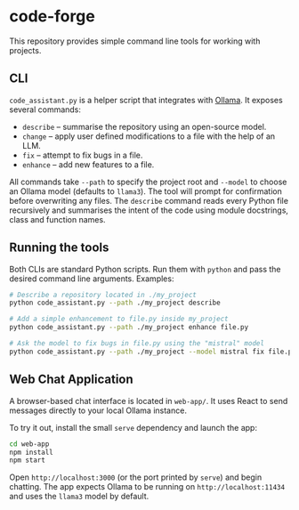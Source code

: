 # code-forge

This repository provides simple command line tools for working with projects.

## CLI

`code_assistant.py` is a helper script that integrates with [Ollama](https://ollama.com/).
It exposes several commands:

- `describe` – summarise the repository using an open-source model.
- `change` – apply user defined modifications to a file with the help of an LLM.
- `fix` – attempt to fix bugs in a file.
- `enhance` – add new features to a file.

All commands take `--path` to specify the project root and `--model` to choose an Ollama model (defaults to `llama3`). The tool will prompt for confirmation before overwriting any files. The `describe` command reads every Python file recursively and summarises the intent of the code using module docstrings, class and function names.

## Running the tools

Both CLIs are standard Python scripts. Run them with `python` and pass the desired command line arguments. Examples:

```bash
# Describe a repository located in ./my_project
python code_assistant.py --path ./my_project describe

# Add a simple enhancement to file.py inside my_project
python code_assistant.py --path ./my_project enhance file.py

# Ask the model to fix bugs in file.py using the "mistral" model
python code_assistant.py --path ./my_project --model mistral fix file.py
```

## Web Chat Application

A browser-based chat interface is located in `web-app/`. It uses React to send messages directly to your local Ollama instance.

To try it out, install the small `serve` dependency and launch the app:

```bash
cd web-app
npm install
npm start
```

Open `http://localhost:3000` (or the port printed by `serve`) and begin chatting. The app expects Ollama to be running on `http://localhost:11434` and uses the `llama3` model by default.
